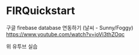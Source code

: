 # FIRQuickstart
구글 firebase database 연동하기 (날씨 - Sunny/Foggy)
https://www.youtube.com/watch?v=joVi3thZOqc

위 유투브 실습 
